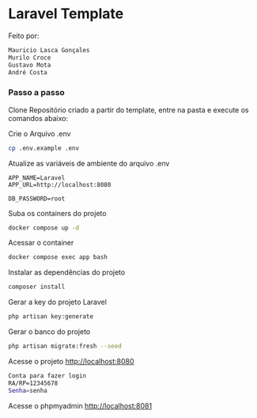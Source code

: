 
# Laravel Template
Feito por:
```sh
Mauricio Lasca Gonçales
Murilo Croce
Gustavo Mota
André Costa
```
### Passo a passo
Clone Repositório criado a partir do template, entre na pasta e execute os comandos abaixo:

Crie o Arquivo .env
```sh
cp .env.example .env
```


Atualize as variáveis de ambiente do arquivo .env
```dosini
APP_NAME=Laravel
APP_URL=http://localhost:8080

DB_PASSWORD=root
```


Suba os containers do projeto
```sh
docker compose up -d
```


Acessar o container
```sh
docker compose exec app bash
```


Instalar as dependências do projeto
```sh
composer install
```


Gerar a key do projeto Laravel
```sh
php artisan key:generate
```
Gerar o banco do projeto 
```sh
php artisan migrate:fresh --seed
```


Acesse o projeto
[http://localhost:8080](http://localhost:8080)
```sh
Conta para fazer login
RA/RP=12345678
Senha=senha
```


Acesse o phpmyadmin
[http://localhost:8081](http://localhost:8081)


